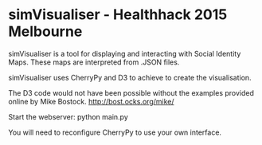 # simVisualiser - Healthhack 2015 Melbourne

simVisualiser is a tool for displaying and interacting with Social Identity Maps.
These maps are interpreted from .JSON files.

simVisualiser uses CherryPy and D3 to achieve to create the visualisation.

The D3 code would not have been possible without the examples provided online by Mike Bostock.
http://bost.ocks.org/mike/

Start the webserver:
python main.py

You will need to reconfigure CherryPy to use your own interface.

